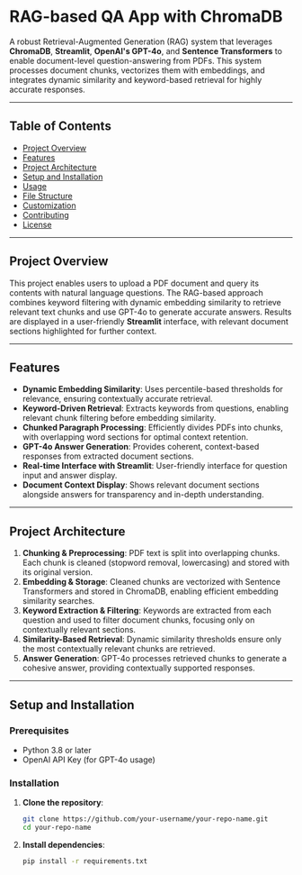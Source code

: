 # RAG-based QA App with ChromaDB

A robust Retrieval-Augmented Generation (RAG) system that leverages **ChromaDB**, **Streamlit**, **OpenAI's GPT-4o**, and **Sentence Transformers** to enable document-level question-answering from PDFs. This system processes document chunks, vectorizes them with embeddings, and integrates dynamic similarity and keyword-based retrieval for highly accurate responses.

---

## Table of Contents
- [Project Overview](#project-overview)
- [Features](#features)
- [Project Architecture](#project-architecture)
- [Setup and Installation](#setup-and-installation)
- [Usage](#usage)
- [File Structure](#file-structure)
- [Customization](#customization)
- [Contributing](#contributing)
- [License](#license)

---

## Project Overview

This project enables users to upload a PDF document and query its contents with natural language questions. The RAG-based approach combines keyword filtering with dynamic embedding similarity to retrieve relevant text chunks and use GPT-4o to generate accurate answers. Results are displayed in a user-friendly **Streamlit** interface, with relevant document sections highlighted for further context.

---

## Features

- **Dynamic Embedding Similarity**: Uses percentile-based thresholds for relevance, ensuring contextually accurate retrieval.
- **Keyword-Driven Retrieval**: Extracts keywords from questions, enabling relevant chunk filtering before embedding similarity.
- **Chunked Paragraph Processing**: Efficiently divides PDFs into chunks, with overlapping word sections for optimal context retention.
- **GPT-4o Answer Generation**: Provides coherent, context-based responses from extracted document sections.
- **Real-time Interface with Streamlit**: User-friendly interface for question input and answer display.
- **Document Context Display**: Shows relevant document sections alongside answers for transparency and in-depth understanding.
  
---

## Project Architecture

1. **Chunking & Preprocessing**: PDF text is split into overlapping chunks. Each chunk is cleaned (stopword removal, lowercasing) and stored with its original version.
2. **Embedding & Storage**: Cleaned chunks are vectorized with Sentence Transformers and stored in ChromaDB, enabling efficient embedding similarity searches.
3. **Keyword Extraction & Filtering**: Keywords are extracted from each question and used to filter document chunks, focusing only on contextually relevant sections.
4. **Similarity-Based Retrieval**: Dynamic similarity thresholds ensure only the most contextually relevant chunks are retrieved.
5. **Answer Generation**: GPT-4o processes retrieved chunks to generate a cohesive answer, providing contextually supported responses.

---

## Setup and Installation

### Prerequisites

- Python 3.8 or later
- OpenAI API Key (for GPT-4o usage)

### Installation

1. **Clone the repository**:
   ```bash
   git clone https://github.com/your-username/your-repo-name.git
   cd your-repo-name

2. **Install dependencies**:
   ```bash
   pip install -r requirements.txt

